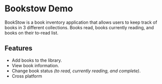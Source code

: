 # Bookstow Demo

BookStow is a book inventory application that allows users to keep track of books in 3 different collections. Books read, books currently reading, and books on their to-read list. 

## Features

- Add books to the library.
- View book information.
- Change book status *(to read, currently reading, and complete)*.
- Cross platform

  